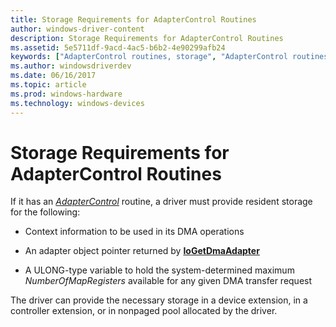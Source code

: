 ```yaml
---
title: Storage Requirements for AdapterControl Routines
author: windows-driver-content
description: Storage Requirements for AdapterControl Routines
ms.assetid: 5e5711df-9acd-4ac5-b6b2-4e90299afb24
keywords: ["AdapterControl routines, storage", "AdapterControl routines, writing", "adapter objects WDK kernel , writing AdapterControl routines", "DMA transfers WDK kernel , writing AdapterControl routines", "storage WDK DMA"]
ms.author: windowsdriverdev
ms.date: 06/16/2017
ms.topic: article
ms.prod: windows-hardware
ms.technology: windows-devices
---
```


# Storage Requirements for AdapterControl Routines





If it has an [*AdapterControl*](https://msdn.microsoft.com/library/windows/hardware/ff540504) routine, a driver must provide resident storage for the following:

-   Context information to be used in its DMA operations

-   An adapter object pointer returned by [**IoGetDmaAdapter**](https://msdn.microsoft.com/library/windows/hardware/ff549220)

-   A ULONG-type variable to hold the system-determined maximum *NumberOfMapRegisters* available for any given DMA transfer request

The driver can provide the necessary storage in a device extension, in a controller extension, or in nonpaged pool allocated by the driver.

 

 




